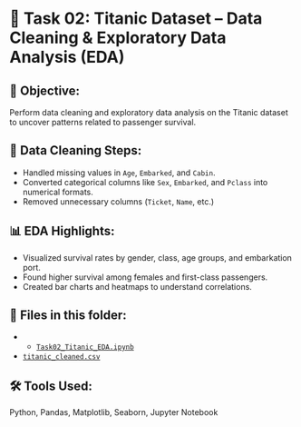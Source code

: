 # 🚢 Task 02: Titanic Dataset – Data Cleaning & Exploratory Data Analysis (EDA)

## 📌 Objective:
Perform data cleaning and exploratory data analysis on the Titanic dataset to uncover patterns related to passenger survival.

## 🧹 Data Cleaning Steps:
- Handled missing values in `Age`, `Embarked`, and `Cabin`.
- Converted categorical columns like `Sex`, `Embarked`, and `Pclass` into numerical formats.
- Removed unnecessary columns (`Ticket`, `Name`, etc.)

## 📊 EDA Highlights:
- Visualized survival rates by gender, class, age groups, and embarkation port.
- Found higher survival among females and first-class passengers.
- Created bar charts and heatmaps to understand correlations.

## 📂 Files in this folder:
- - [`Task02_Titanic_EDA.ipynb`](./Task02/Task02_Titanic_EDA.ipynb)
- [`titanic_cleaned.csv`](./titanic_cleaned.csv)

## 🛠️ Tools Used:
Python, Pandas, Matplotlib, Seaborn, Jupyter Notebook
